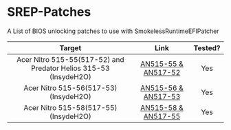 # SREP-Patches


A List of BIOS unlocking patches to use with SmokelessRuntimeEFIPatcher

| Target | Link | Tested? | 
|:-:|:-:|:-:|
| Acer Nitro 515-55(517-52) and Predator Helios 315-53 (InsydeH2O) | [AN515-55 & AN517-52](Configs/AN515-55(517-52)&PH315-53_Insyde_BiosUnlock.cfg) | Yes |
| Acer Nitro 515-56(517-53)  (InsydeH2O) | [AN515-56 & AN517-53](Configs/AN515-56(517-53)_Insyde_BiosUnlock.cfg) | Yes |
| Acer Nitro 515-58(517-55)  (InsydeH2O) | [AN515-58 & AN517-55](Configs/AN515-58(517-55)_Insyde_BiosUnlock.cfg) | Yes |
